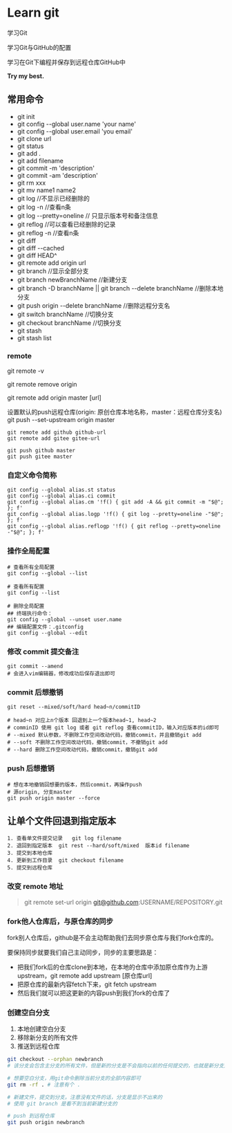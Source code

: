 # Learn git

学习Git

学习Git与GitHub的配置

学习在Git下编程并保存到远程仓库GitHub中

**Try my best.**

## 常用命令

- git init
- git config --global user.name 'your name'
- git config --global user.email 'you email'
- git clone url
- git status
- git add .
- git add filename
- git commit -m 'description'
- git commit -am 'description'
- git rm xxx
- git mv name1 name2
- git log   //不显示已经删除的
- git log -n  //查看n条
- git log --pretty=oneline // 只显示版本号和备注信息
- git reflog  //可以查看已经删除的记录
- git reflog -n //查看n条
- git diff
- git diff --cached
- git diff HEAD^
- git remote add origin url
- git branch   //显示全部分支
- git branch newBranchName  //新建分支
- git branch -D branchName || git branch --delete branchName  //删除本地分支
- git push origin --delete branchName  //删除远程分支名
- git switch branchName //切换分支
- git checkout branchName //切换分支
- git stash
- git stash list

### remote

git remote -v

git remote remove origin

git remote add origin master [url]

设置默认的push远程仓库(origin: 原创仓库本地名称，master：远程仓库分支名)
git push --set-upstream origin master

```shell
git remote add github github-url
git remote add gitee gitee-url

git push github master
git push gitee master
```

### 自定义命令简称

```shell
git config --global alias.st status
git config --global alias.ci commit
git config --global alias.cm '!f() { git add -A && git commit -m "$@"; }; f'
git config --global alias.logp '!f() { git log --pretty=oneline -"$@"; }; f'
git config --global alias.reflogp '!f() { git reflog --pretty=oneline -"$@"; }; f'
```

### 操作全局配置

```shell
# 查看所有全局配置
git config --global --list

# 查看所有配置
git config --list

# 删除全局配置
## 终端执行命令：
git config --global --unset user.name
## 编辑配置文件：.gitconfig
git config --global --edit
```

### 修改 commit 提交备注

```shell
git commit --amend
# 会进入vim编辑器，修改成功后保存退出即可
```

### commit 后想撤销

```shell
git reset --mixed/soft/hard head~n/commitID

# head~n 对应上n个版本 回退到上一个版本head~1, head~2
# comminID 使用 git log 或者 git reflog 查看commitID，输入对应版本的id即可
# --mixed 默认参数，不删除工作空间改动代码，撤销commit，并且撤销git add
# --soft 不删除工作空间改动代码，撤销commit，不撤销git add
# --hard 删除工作空间改动代码，撤销commit，撤销git add
```

### push 后想撤销

```shell
# 想在本地撤销回想要的版本，然后commit，再操作push
# 源origin, 分支master
git push origin master --force
```

## 让单个文件回退到指定版本

```shell
1. 查看单文件提交记录   git log filename
2. 退回到指定版本  git rest --hard/soft/mixed  版本id filename
3. 提交到本地仓库
4. 更新到工作目录  git checkout filename
5. 提交到远程仓库
```

### 改变 remote 地址

> git remote set-url origin git@github.com:USERNAME/REPOSITORY.git

### fork他人仓库后，与原仓库的同步

fork别人仓库后，github是不会主动帮助我们去同步原仓库与我们fork仓库的。

要保持同步就要我们自己主动同步，同步的主要思路是：

- 把我们fork后的仓库clone到本地，在本地的仓库中添加原仓库作为上游upstream，git remote add upstream [原仓库url]
- 把原仓库的最新内容fetch下来，git fetch upstream
- 然后我们就可以把这更新的内容push到我们fork的仓库了

### 创建空白分支

1. 本地创建空白分支
2. 移除新分支的所有文件
3. 推送到远程仓库

```bash
git checkout --orphan newbranch
# 该分支会包含主分支的所有文件，但是新的分支是不会指向以前的任何提交的，也就是新分支是没有历史的

# 想要空白分支，用git命令删除当前分支的全部内容即可
git rm -rf . # 注意有个 .

# 新建文件，提交到分支。注意没有文件的话，分支是显示不出来的
# 使用 git branch 是看不到当前新建分支的

# push 到远程仓库
git push origin newbranch
```
